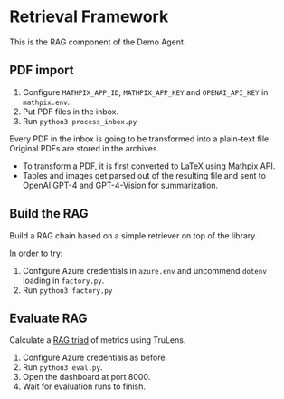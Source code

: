 # Retrieval Framework

This is the RAG component of the Demo Agent.

## PDF import

1. Configure `MATHPIX_APP_ID`, `MATHPIX_APP_KEY` and `OPENAI_API_KEY` in `mathpix.env`.
2. Put PDF files in the inbox.
3. Run `python3 process_inbox.py`

Every PDF in the inbox is going to be transformed into a plain-text file. Original PDFs are stored in the archives.

- To transform a PDF, it is first converted to LaTeX using Mathpix API.
- Tables and images get parsed out of the resulting file and sent to OpenAI GPT-4 and GPT-4-Vision for summarization.

## Build the RAG

Build a RAG chain based on a simple retriever on top of the library.

In order to try:

1. Configure Azure credentials in `azure.env` and uncommend `dotenv` loading in `factory.py`.
2. Run `python3 factory.py`

## Evaluate RAG

Calculate a [RAG triad](https://www.trulens.org/trulens_eval/core_concepts_rag_triad/) of metrics using TruLens.

1. Configure Azure credentials as before.
2. Run `python3 eval.py`.
3. Open the dashboard at port 8000.
4. Wait for evaluation runs to finish. 